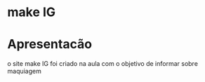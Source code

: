 # make IG
<h1>Apresentacão</h1>
<p>o site make IG foi criado na aula com o objetivo de informar sobre maquiagem</p>

